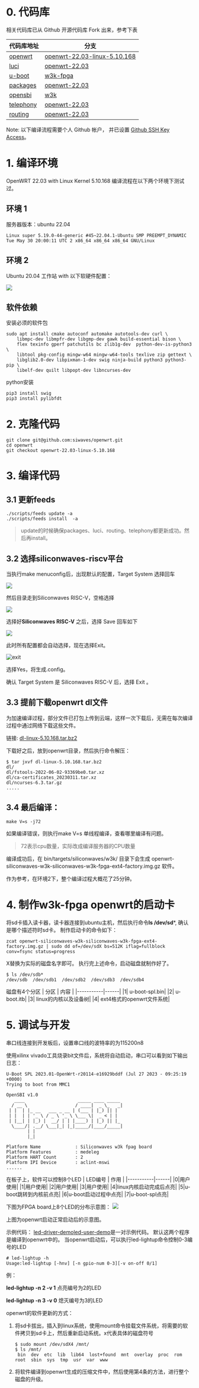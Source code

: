 

# 0. 代码库

相关代码库已从 Github 开源代码库 Fork 出来，参考下表

| 代码库地址 | 分支 |
|-----------|------|
| [openwrt](https://github.com/siwaves/openwrt/) | [openwrt-22.03-linux-5.10.168](https://github.com/siwaves/openwrt/tree/openwrt-22.03-linux-5.10.168) |
| [luci](https://github.com/siwaves/luci) | [openwrt-22.03](https://github.com/siwaves/luci/tree/openwrt-22.03)  |
| [u-boot](https://github.com/siwaves/u-boot) | [w3k-fpga](https://github.com/siwaves/u-boot/tree/w3k-fpga) |
| [packages](https://github.com/siwaves/packages) | [openwrt-22.03](https://github.com/siwaves/packages/tree/openwrt-22.03) |
| [opensbi](https://github.com/siwaves/opensbi) | [w3k](https://github.com/siwaves/opensbi/tree/w3k) |
| [telephony](https://github.com/siwaves/telephony) | [openwrt-22.03](https://github.com/siwaves/telephony/tree/openwrt-22.03) |
| [routing](https://github.com/siwaves/routing) | [openwrt-22.03](https://github.com/siwaves/routing/tree/openwrt-22.03) |


Note: 以下编译流程需要个人 Github 帐户， 并已设置 [Github SSH Key Access](https://docs.github.com/en/authentication/connecting-to-github-with-ssh/generating-a-new-ssh-key-and-adding-it-to-the-ssh-agent)。

# 1. 编译环境

OpenWRT 22.03 with Linux Kernel 5.10.168 编译流程在以下两个环境下测试过。

## 环境 1

服务器版本：ubuntu 22.04

```
Linux super 5.19.0-44-generic #45~22.04.1-Ubuntu SMP PREEMPT_DYNAMIC Tue May 30 20:00:11 UTC 2 x86_64 x86_64 x86_64 GNU/Linux
```

## 环境 2

Ubuntu 20.04 工作站 with 以下软硬件配置：

![](./pictures/ubuntu_20_sys_info.png)

## 软件依赖

安装必须的软件包

```shell
sudo apt install cmake autoconf automake autotools-dev curl \
	libmpc-dev libmpfr-dev libgmp-dev gawk build-essential bison \
	flex texinfo gperf patchutils bc zlib1g-dev  python-dev-is-python3 \
	libtool pkg-config mingw-w64 mingw-w64-tools texlive zip gettext \
	libglib2.0-dev libpixman-1-dev swig ninja-build python3 python3-pip \
	libelf-dev quilt libpopt-dev libncurses-dev
```

python安装

```
pip3 install swig
pip3 install pylibfdt
```

# 2. 克隆代码

```
git clone git@github.com:siwaves/openwrt.git
cd openwrt
git checkout openwrt-22.03-linux-5.10.168 
```



# 3. 编译代码

## 3.1 更新feeds

```
./scripts/feeds update -a
./scripts/feeds install  -a
```

> update的时候确保packages、luci、routing、telephony都更新成功。然后再install。

## 3.2 选择siliconwaves-riscv平台

当执行make menuconfig后，出现默认的配置，Target System 选择回车

![](./pictures/default.png)


然后目录走到Siliconwaves RISC-V，空格选择

![](./pictures/target-system-riscv.png)



选择好**Siliconwaves RISC-V** 之后，选择 Save 回车如下

![](./pictures/select-riscv-siliconwaves.png)



此时所有配置都会自动选择，现在选择Exit。

![exit](./pictures/exit.png)

选择Yes，将生成.config。


确认 Target System 是 Siliconwaves RISC-V 后，选择 Exit 。


## 3.3 提前下载openwrt dl文件

为加速编译过程，部分文件已打包上传到云端，这样一次下载后，无需在每次编译过程中通过网络下载这些文件。

链接: [dl-linux-5.10.168.tar.bz2](https://pan.baidu.com/s/1yEapoGykTx4CRlDB_UNESg)

下载好之后，放到openwrt目录，然后执行命令解压：

```shell
$ tar jxvf dl-linux-5.10.168.tar.bz2 
dl/
dl/fstools-2022-06-02-93369be0.tar.xz
dl/ca-certificates_20230311.tar.xz
dl/ncurses-6.3.tar.gz
.....
```



## 3.4 最后编译：

```
make V=s -j72
```

如果编译错误，则执行make V=s 单线程编译，查看哪里编译有问题。

> 72表示cpu数量，实际改成编译服务器的CPU数量



编译成功后，在 bin/targets/siliconwaves/w3k/ 目录下会生成 openwrt-siliconwaves-w3k-siliconwaves-w3k-fpga-ext4-factory.img.gz 软件。

作为参考，在环境2下，整个编译过程大概花了25分钟。

# 4. 制作w3k-fpga openwrt的启动卡

将sd卡插入读卡器，读卡器连接到ubuntu主机，然后执行命令**ls /dev/sd***, 确认是哪个描述符时sd卡。
制作启动卡的命令如下：
```
zcat openwrt-siliconwaves-w3k-siliconwaves-w3k-fpga-ext4-factory.img.gz | sudo dd of=/dev/sdX bs=512K iflag=fullblock conv=fsync status=progress
```
X替换为实际的磁盘名字即可。
执行完上述命令，启动磁盘就制作好了。
```
$ ls /dev/sdb*
/dev/sdb  /dev/sdb1  /dev/sdb2  /dev/sdb3  /dev/sdb4
```
磁盘有4个分区
| 分区 | 内容 |
|-----------|------|
|1|	u-boot-spl.bin|
|2|	u-boot.itb|
|3|	linux的内核以及设备树|
|4|	ext4格式的openwrt文件系统|

# 5. 调试与开发

串口线连接到开发板后，设置串口线的波特率的为115200n8

使用xilinx vivado工具烧录bit文件后，系统将自动启动，串口可以看到如下输出日志：
```
U-Boot SPL 2023.01-OpenWrt-r20114-e16929bddf (Jul 27 2023 - 09:25:19 +0000)
Trying to boot from MMC1

OpenSBI v1.0
   ____                    _____ ____ _____
  / __ \                  / ____|  _ \_   _|
 | |  | |_ __   ___ _ __ | (___ | |_) || |
 | |  | | '_ \ / _ \ '_ \ \___ \|  _ < | |
 | |__| | |_) |  __/ | | |____) | |_) || |_
  \____/| .__/ \___|_| |_|_____/|____/_____|
        | |
        |_|

Platform Name             : Siliconwaves w3k fpag board
Platform Features         : medeleg
Platform HART Count       : 2
Platform IPI Device       : aclint-mswi
......
```

在板子上，软件可以控制8个LED
| LED编号 | 作用 |
|-----------|------|
|0|用户使用|
|1|用户使用|
|2|用户使用|
|3|用户使用|
|4|linux内核启动完成后点亮|
|5|u-boot跳转到内核前点亮|
|6|u-boot启动过程中点亮|
|7|u-boot-spl点亮|

下图为FPGA board上8个LED的分布示意图：
![](./pictures/fpga-w3k-led.png)

上图为openwrt启动正常启动后的示意图。

示例代码：
[led-driver-demo](https://github.com/siwaves/openwrt/tree/openwrt-22.03-linux-5.10.168/package/siliconwaves/led-driver-demo)[led-user-demo](https://github.com/siwaves/openwrt/tree/openwrt-22.03-linux-5.10.168/package/siliconwaves/led-user-demo)是一对示例代码。
默认这两个程序是编译到openwrt中的。
当openwrt启动后，可以执行led-lightup命令控制0-3编号的LED
```
# led-lightup -h
Usage:led-lightup [-hnv] [-n gpio-num 0-3][-v on-off 0/1]
```
例：

**led-lightup -n 2 -v 1** 点亮编号为2的LED

**led-lightup -n 3 -v 0** 熄灭编号为3的LED


openwrt的软件更新的方式：
1. 将sd卡拔出，插入到linux系统，使用mount命令挂载文件系统，将需要的软件拷贝到sd卡上，然后重新启动系统。x代表具体的磁盘符号
   ```
   $ sudo mount /dev/sdX4 /mnt/
   $ ls /mnt/
	bin  dev  etc  lib  lib64  lost+found  mnt  overlay  proc  rom  root  sbin  sys  tmp  usr  var  www
   ```
2. 将软件编译到openwrt生成的压缩文件中，然后使用第4条的方法，进行整个磁盘的升级。

